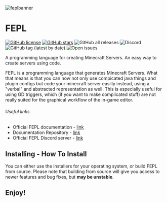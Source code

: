 ![feplbanner]()



# FEPL

<a href="https://github.com/Hassunaama/fepl/blob/master/LICENSE"><img alt="GitHub license" src="https://img.shields.io/github/license/Hassunaama/fepl"></a> <a href="https://github.com/Hassunaama/fepl/stargazers"><img alt="GitHub stars" src="https://img.shields.io/github/stars/Hassunaama/fepl"></a> <img alt="GitHub all releases" src="https://img.shields.io/github/downloads/Hassunaama/fepl/total"> <img alt="Discord" src="https://img.shields.io/discord/791323294301290546?label=Discord%20Chat"> <img alt="GitHub tag (latest by date)" src="https://img.shields.io/github/v/tag/Hassunaama/fepl?label=Version"> <img alt="Open issues" src="https://shields.io/github/issues/Hassunaama/fepl">

A programming language for creating Minecraft Servers. An easy way to create servers using code.

FEPL is a programming language that generates Minecraft Servers. What that means is that you can now not only use compicated java things and plugin configs but code your minecraft server easilly instead, using a "verbal" and abstracted representation as well. This is especially useful for using GD triggers, which (if you want to make complicated stuff) are not really suited for the graphical workflow of the in-game editor.

###### Useful links

 - Official FEPL documentation - [link]()
 - Documentation Repository - [link]()
 - Official FEPL Discord server - [link]()

## Installing - How To Install

You can either use the installers for your operating system, or build FEPL from source. Please note that building from source will give you access to newer features and bug fixes, but **may be unstable**.


## Enjoy!
